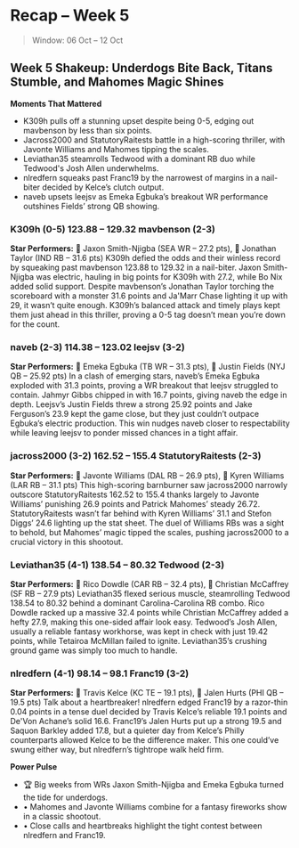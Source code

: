 # Recap – Week 5

> Window: 06 Oct – 12 Oct

## Week 5 Shakeup: Underdogs Bite Back, Titans Stumble, and Mahomes Magic Shines

**Moments That Mattered**
- K309h pulls off a stunning upset despite being 0-5, edging out mavbenson by less than six points.
- Jacross2000 and StatutoryRaitests battle in a high-scoring thriller, with Javonte Williams and Mahomes tipping the scales.
- Leviathan35 steamrolls Tedwood with a dominant RB duo while Tedwood's Josh Allen underwhelms.
- nlredfern squeaks past Franc19 by the narrowest of margins in a nail-biter decided by Kelce’s clutch output.
- naveb upsets leejsv as Emeka Egbuka’s breakout WR performance outshines Fields’ strong QB showing.

### K309h (0-5) 123.88 – 129.32 mavbenson (2-3)
**Star Performers:** 🎯 Jaxon Smith-Njigba (SEA WR – 27.2 pts), 🏃 Jonathan Taylor (IND RB – 31.6 pts)
K309h defied the odds and their winless record by squeaking past mavbenson 123.88 to 129.32 in a nail-biter. Jaxon Smith-Njigba was electric, hauling in big points for K309h with 27.2, while Bo Nix added solid support. Despite mavbenson’s Jonathan Taylor torching the scoreboard with a monster 31.6 points and Ja'Marr Chase lighting it up with 29, it wasn’t quite enough. K309h’s balanced attack and timely plays kept them just ahead in this thriller, proving a 0-5 tag doesn’t mean you’re down for the count.

### naveb (2-3) 114.38 – 123.02 leejsv (3-2)
**Star Performers:** 🎯 Emeka Egbuka (TB WR – 31.3 pts), 🧠 Justin Fields (NYJ QB – 25.92 pts)
In a clash of emerging stars, naveb’s Emeka Egbuka exploded with 31.3 points, proving a WR breakout that leejsv struggled to contain. Jahmyr Gibbs chipped in with 16.7 points, giving naveb the edge in depth. Leejsv’s Justin Fields threw a strong 25.92 points and Jake Ferguson’s 23.9 kept the game close, but they just couldn’t outpace Egbuka’s electric production. This win nudges naveb closer to respectability while leaving leejsv to ponder missed chances in a tight affair.

### jacross2000 (3-2) 162.52 – 155.4 StatutoryRaitests (2-3)
**Star Performers:** 🏃 Javonte Williams (DAL RB – 26.9 pts), 🏃 Kyren Williams (LAR RB – 31.1 pts)
This high-scoring barnburner saw jacross2000 narrowly outscore StatutoryRaitests 162.52 to 155.4 thanks largely to Javonte Williams’ punishing 26.9 points and Patrick Mahomes’ steady 26.72. StatutoryRaitests wasn’t far behind with Kyren Williams’ 31.1 and Stefon Diggs’ 24.6 lighting up the stat sheet. The duel of Williams RBs was a sight to behold, but Mahomes’ magic tipped the scales, pushing jacross2000 to a crucial victory in this shootout.

### Leviathan35 (4-1) 138.54 – 80.32 Tedwood (2-3)
**Star Performers:** 🏃 Rico Dowdle (CAR RB – 32.4 pts), 🏃 Christian McCaffrey (SF RB – 27.9 pts)
Leviathan35 flexed serious muscle, steamrolling Tedwood 138.54 to 80.32 behind a dominant Carolina-Carolina RB combo. Rico Dowdle racked up a massive 32.4 points while Christian McCaffrey added a hefty 27.9, making this one-sided affair look easy. Tedwood’s Josh Allen, usually a reliable fantasy workhorse, was kept in check with just 19.42 points, while Tetairoa McMillan failed to ignite. Leviathan35’s crushing ground game was simply too much to handle.

### nlredfern (4-1) 98.14 – 98.1 Franc19 (3-2)
**Star Performers:** 🧲 Travis Kelce (KC TE – 19.1 pts), 🧠 Jalen Hurts (PHI QB – 19.5 pts)
Talk about a heartbreaker! nlredfern edged Franc19 by a razor-thin 0.04 points in a tense duel decided by Travis Kelce’s reliable 19.1 points and De'Von Achane’s solid 16.6. Franc19’s Jalen Hurts put up a strong 19.5 and Saquon Barkley added 17.8, but a quieter day from Kelce’s Philly counterparts allowed Kelce to be the difference maker. This one could’ve swung either way, but nlredfern’s tightrope walk held firm.

**Power Pulse**
- 🏆 Big weeks from WRs Jaxon Smith-Njigba and Emeka Egbuka turned the tide for underdogs.
- • Mahomes and Javonte Williams combine for a fantasy fireworks show in a classic shootout.
- • Close calls and heartbreaks highlight the tight contest between nlredfern and Franc19.
